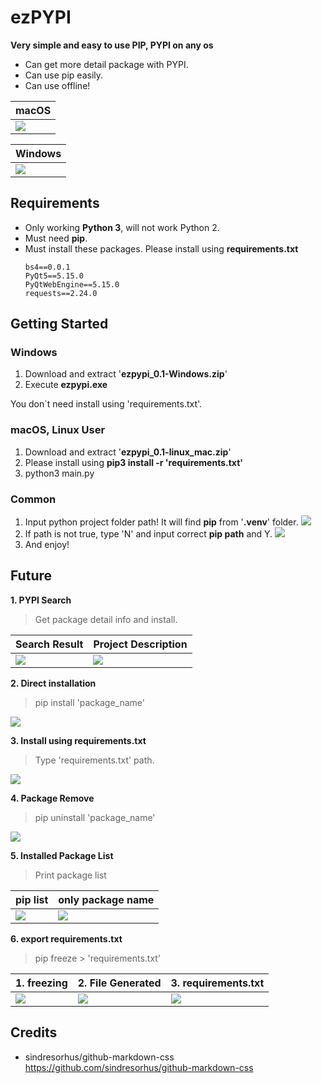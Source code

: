 # ezPYPI
**Very simple and easy to use PIP, PYPI on any os**
* Can get more detail package with PYPI.
* Can use pip easily.
* Can use offline!

| macOS |
| -------- |
| ![](https://i.imgur.com/0OldkHS.png)|

| Windows |
| -------- |
|![](https://i.imgur.com/hJtkYKy.png)|

## Requirements
* Only working **Python 3**, will not work Python 2.
* Must need **pip**.
* Must install these packages. Please install using **requirements.txt**
    ```
    bs4==0.0.1
    PyQt5==5.15.0
    PyQtWebEngine==5.15.0
    requests==2.24.0
    ```
## Getting Started
### Windows
1. Download and extract '**ezpypi_0.1-Windows.zip**' 
2. Execute **ezpypi.exe**

You don`t need install using 'requirements.txt'.
### macOS, Linux User
1. Download and extract '**ezpypi_0.1-linux_mac.zip**'
2. Please install using **pip3 install -r 'requirements.txt'**
3. python3 main.py
### Common
1. Input python project folder path! It will find **pip** from '**.venv**' folder.
![](https://i.imgur.com/oMEU8Zh.png)
2. If path is not true, type 'N' and input correct **pip path** and Y.
![](https://i.imgur.com/AL5dfi4.png)
3. And enjoy!

## Future
**1. PYPI Search**
> Get package detail info and install.

| Search Result | Project Description |
| -------- | -------- |
| ![](https://i.imgur.com/8qKdyO5.png)  | ![](https://i.imgur.com/IUarKff.png) |

**2. Direct installation**
> pip install 'package_name'

![](https://i.imgur.com/AxGmlF5.png)

**3. Install using requirements.txt**
> Type 'requirements.txt' path.

![](https://i.imgur.com/69rdJTE.png)

**4. Package Remove**
>pip uninstall 'package_name'

![](https://i.imgur.com/Jg00Xep.png)

**5. Installed Package List**
>Print package list

| pip list | only package name |
| -------- | -------- |
| ![](https://i.imgur.com/uIBBOTi.png)     | ![](https://i.imgur.com/m3SmC3E.png)    |

**6. export requirements.txt**
> pip freeze > 'requirements.txt'

| 1. freezing | 2. File Generated | 3. requirements.txt |
| -------- | -------- | -------- |
| ![](https://i.imgur.com/KtY3bXP.png)    | ![](https://i.imgur.com/SYBXDdb.png)     | ![](https://i.imgur.com/MFGNVQZ.png)     |

## Credits
* sindresorhus/github-markdown-css
https://github.com/sindresorhus/github-markdown-css
